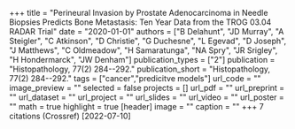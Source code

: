 +++
title = "Perineural Invasion by Prostate Adenocarcinoma in Needle Biopsies Predicts Bone Metastasis: Ten Year Data from the TROG 03.04 RADAR Trial"
date = "2020-01-01"
authors = ["B Delahunt", "JD Murray", "A Steigler", "C Atkinson", "D Christie", "G Duchesne", "L Egevad", "D Joseph", "J Matthews", "C Oldmeadow", "H Samaratunga", "NA Spry", "JR Srigley", "H Hondermarck", "JW Denham"]
publication_types = ["2"]
publication = "Histopathology, 77(2) 284--292."
publication_short = "Histopathology, 77(2) 284--292."
tags = ["cancer","predicitve models"]
url_code = ""
image_preview = ""
selected = false
projects = []
url_pdf = ""
url_preprint = ""
url_dataset = ""
url_project = ""
url_slides = ""
url_video = ""
url_poster = ""
math = true
highlight = true
[header]
image = ""
caption = ""
+++
7 citations (Crossref) [2022-07-10]
